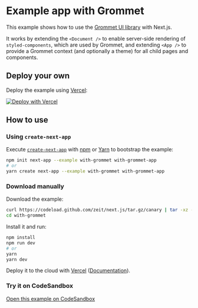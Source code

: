 # Example app with Grommet

This example shows how to use the [Grommet UI library](https://grommet.io/) with Next.js.

It works by extending the `<Document />` to enable server-side rendering of `styled-components`, which are used by Grommet, and extending `<App />` to provide a Grommet context (and optionally a theme) for all child pages and components.

## Deploy your own

Deploy the example using [Vercel](https://vercel.com):

[![Deploy with Vercel](https://vercel.com/button)](https://vercel.com/import/project?template=https://github.com/zeit/next.js/tree/canary/examples/with-grommet)

## How to use

### Using `create-next-app`

Execute [`create-next-app`](https://github.com/zeit/next.js/tree/canary/packages/create-next-app) with [npm](https://docs.npmjs.com/cli/init) or [Yarn](https://yarnpkg.com/lang/en/docs/cli/create/) to bootstrap the example:

```bash
npm init next-app --example with-grommet with-grommet-app
# or
yarn create next-app --example with-grommet with-grommet-app
```

### Download manually

Download the example:

```bash
curl https://codeload.github.com/zeit/next.js/tar.gz/canary | tar -xz --strip=2 next.js-canary/examples/with-grommet
cd with-grommet
```

Install it and run:

```bash
npm install
npm run dev
# or
yarn
yarn dev
```

Deploy it to the cloud with [Vercel](https://vercel.com/import?filter=next.js&utm_source=github&utm_medium=readme&utm_campaign=next-example) ([Documentation](https://nextjs.org/docs/deployment)).

### Try it on CodeSandbox

[Open this example on CodeSandbox](https://codesandbox.io/s/github/zeit/next.js/tree/canary/examples/with-grommet)
